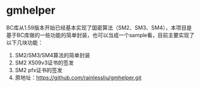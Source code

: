 # gmhelper 
BC库从1.59版本开始已经基本实现了国密算法（SM2、SM3、SM4），本项目是基于BC库做的一些功能的简单封装，也可以当成一个sample看，目前主要实现了以下几块功能：  
1. SM2/SM3/SM4算法的简单封装  
2. SM2 X509v3证书的签发  
3. SM2 pfx证书的签发  
4. 原地址：https://github.com/rainlessliu/gmhelper.git
